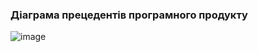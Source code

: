 ### Діаграма прецедентів програмного продукту
![image](https://github.com/oleksandrblazhko/ai-213-fokin/assets/79007252/6008286c-ae50-4600-bf94-295b942bab4a)

